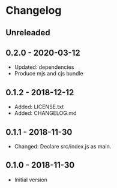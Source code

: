 # Changelog

## Unreleaded

## 0.2.0 - 2020-03-12

- Updated: dependencies
- Produce mjs and cjs bundle

## 0.1.2 - 2018-12-12

- Added: LICENSE.txt
- Added: CHANGELOG.md

## 0.1.1 - 2018-11-30

- Changed: Declare src/index.js as main.

## 0.1.0 - 2018-11-30

- Initial version
